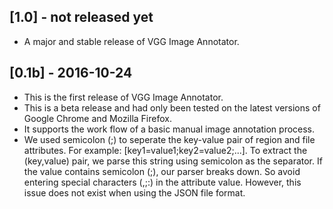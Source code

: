 ## [1.0] - not released yet
 * A major and stable release of VGG Image Annotator.

## [0.1b] - 2016-10-24
 * This is the first release of VGG Image Annotator.
 * This is a beta release and had only been tested on the latest versions of 
Google Chrome and Mozilla Firefox.
 * It supports the work flow of a basic manual image annotation process.
 * We used semicolon (;) to seperate the key-value pair of 
region and file attributes. For example: [key1=value1;key2=value2;...]. To 
extract the (key,value) pair, we parse this string using semicolon as the 
separator. If the value contains semicolon (;), our parser breaks down. So 
avoid entering special characters (,;:) in the attribute value. However, this 
issue does not exist when using the JSON file format.


